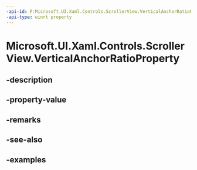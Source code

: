 ```yaml
---
-api-id: P:Microsoft.UI.Xaml.Controls.ScrollerView.VerticalAnchorRatioProperty
-api-type: winrt property
---
```


<!-- Property syntax.
public DependencyProperty VerticalAnchorRatioProperty { get; }
-->

# Microsoft.UI.Xaml.Controls.ScrollerView.VerticalAnchorRatioProperty

## -description

## -property-value

## -remarks

## -see-also

## -examples

